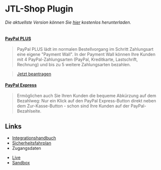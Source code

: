 # JTL-Shop **Plugin**
*Die aktuellste Version können Sie [hier](https://www.jtl-software.de/Marktplatz-Detailansicht?id=473) kostenlos herunterladen.*
<br><br>
#### [PayPal **PLUS**](https://www.paypal.com/de/webapps/mpp/paypal-plus)
> PayPal PLUS lädt im normalen Bestellvorgang im Schritt Zahlungsart eine eigene "Payment Wall". In der Payment Wall können Ihre Kunden mit 4 PayPal-Zahlungsarten (PayPal, Kreditkarte, Lastschrift, Rechnung) und bis zu 5 weitere Zahlungsarten bezahlen.

> [Jetzt beantragen](https://www.paypal.com/de/webapps/mpp/paypal-plus/paypal-plus-onboarding)

#### [PayPal **Express**](https://www.paypal.com/de/webapps/mpp/express-checkout)
> Ermöglichen auch Sie Ihren Kunden die bequeme Abkürzung auf dem Bezahlweg: Nur ein Klick auf den PayPal Express-Button direkt neben dem Zur-Kasse-Button - schon sind Ihre Kunden auf der PayPal-Bezahlseite.

## Links

* [Integrationshandbuch](http://jtl-url.de/paypaldocs)
* [Sicherheitsfahrplan](https://www.paypal-knowledge.com/infocenter/index?page=content&id=FAQ1913&expand=true&locale=de_DE)
* Zugangsdaten
 - [Live](https://www.paypal.com/us/cgi-bin/webscr?cmd=_get-api-signature&generic-flow=true)
 - [Sandbox](https://www.sandbox.paypal.com/de/cgi-bin/webscr?cmd=_get-api-signature&generic-flow=true)
